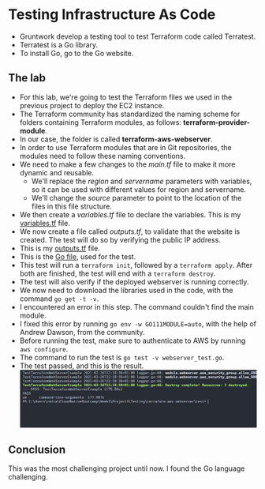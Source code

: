 # Testing Infrastructure As Code

- Gruntwork develop a testing tool to test Terraform code called Terratest.
- Terratest is a Go library.
- To install Go, go to the Go website.

## The lab

- For this lab, we're going to test the Terraform files we used in the previous project to deploy the EC2 instance.
- The Terraform community has standardized the naming scheme for folders containing Terraform modules, as follows: **terraform-provider-module**.
- In our case, the folder is called **terraform-aws-webserver**.
- In order to use Terraform modules that are in Git repositories, the modules need to follow these naming conventions.
- We need to make a few changes to the *main.tf* file to make it more dynamic and reusable.
  - We'll replace the *region* and *servername* parameters with variables, so it can be used with different values for region and servername.
  - We'll change the *source* parameter to point to the location of the files in this file structure.
- We then create a *variables.tf* file to declare the variables. This is my [variables.tf](Project3/Testing/terraform-aws-webserver/examples/webserver/variables.tf) file.
- We now create a file called *outputs.tf*, to validate that the website is created. The test will do so by verifying the public IP address.
- This is my [outputs.tf](Project3/Testing/terraform-aws-webserver/examples/webserver/outputs.tf) file.
- This is the [Go file](Project3/Testing/terraform-aws-webserver/test/webserver_test.go), used for the test.
- This test will run a `terraform init`, followed by a `terraform apply`. After both are finished, the test will end with a `terraform destroy`.
- The test will also verify if the deployed webserver is running correctly.
- We now need to download the libraries used in the code, with the command `go get -t -v`.
- I encountered an error in this step. The command couldn't find the main module.
- I fixed this error by running `go env -w GO111MODULE=auto`, with the help of Andrew Dawson, from the community.
- Before running the test, make sure to authenticate to AWS by running `aws configure`.
- The command to run the test is `go test -v webserver_test.go`.
- The test passed, and this is the result.
![Terratest result](go_test_pass.png)

## Conclusion

This was the most challenging project until now. I found the Go language challenging.
